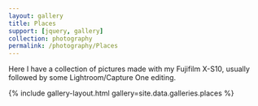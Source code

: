 ```yaml
---
layout: gallery
title: Places
support: [jquery, gallery]
collection: photography
permalink: /photography/Places
---
```


Here I have a collection of pictures made with my Fujifilm X-S10, usually followed by some Lightroom/Capture One editing.

{% include gallery-layout.html gallery=site.data.galleries.places %}